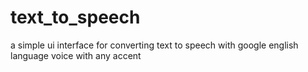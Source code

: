 # text_to_speech
a simple ui interface for converting text to speech with google english language voice with any accent 
